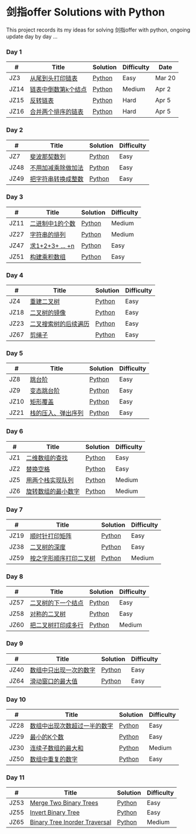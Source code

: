# 剑指offer Solutions with Python
This project records its my ideas for solving 剑指offer with python, ongoing update day by day ...

### Day 1
|  #  | Title | Solution | Difficulty | Date |
| --- | ----- | -------- |  ----- | ---- |
| JZ3 | [从尾到头打印链表](https://leetcode-cn.com/problems/majority-element/) | [Python](./Daily/169.%20majority_element.py) | Easy | Mar 20 |
| JZ14 | [链表中倒数第k个结点](https://leetcode-cn.com/problems/game-of-life/) | [Python](./Daily/289.%20game_of_live.py) | Medium | Apr 2 |
| JZ15 | [反转链表](https://leetcode-cn.com/problems/lfu-cache/) | [Python](./Daily/460.%20LFU_cache.py) | Hard | Apr 5 |
| JZ16 | [合并两个排序的链表](https://leetcode-cn.com/problems/lfu-cache/) | [Python](./Daily/460.%20LFU_cache.py) | Hard | Apr 5 |

### Day 2
|  #  | Title | Solution | Difficulty |
| --- | ----- | -------- |  ----- |
| JZ7 | [斐波那契数列](https://leetcode-cn.com/problems/two-sum/) | [Python](./Array/1.%20two_sum.py) | Easy |
| JZ48 | [不用加减乘除做加法](https://leetcode-cn.com/problems/maximum-subarray/) | [Python](./Array/53.%20maximum_subarray.py) | Easy |
| JZ49 | [把字符串转换成整数](https://leetcode-cn.com/problems/maximum-subarray/) | [Python](./Array/53.%20maximum_subarray.py) | Easy |

### Day 3
|  #  | Title | Solution | Difficulty |
| --- | ----- | -------- |  ----- |
| JZ11 | [二进制中1的个数](https://leetcode-cn.com/problems/longest-substring-without-repeating-characters/) | [Python](./String/3.%20longest-substring-without-repeating-characters.py) | Medium |
| JZ27 | [字符串的排列](https://leetcode-cn.com/problems/longest-palindromic-substring/) | [Python](./String/5.%20longest-palindromic-substring.py) | Medium |
| JZ47 | [求1+2+3+ ... +n](https://leetcode-cn.com/problems/maximum-subarray/) | [Python](./Array/53.%20maximum_subarray.py) | Easy |
| JZ51 | [构建乘积数组](https://leetcode-cn.com/problems/maximum-subarray/) | [Python](./Array/53.%20maximum_subarray.py) | Easy |

### Day 4
|  #  | Title | Solution | Difficulty |
| --- | ----- | -------- |  ----- |
| JZ4 | [重建二叉树](https://leetcode-cn.com/problems/merge-two-sorted-lists/) | [Python](./LinkedList/21.%20merge_two_sorted_lists.py) | Easy |
| JZ18 | [二叉树的镜像](https://leetcode-cn.com/problems/reverse-linked-list/) | [Python](./LinkedList/26.%20reverse_linked_list.py) | Easy |
| JZ23 | [二叉搜索树的后续遍历](https://leetcode-cn.com/problems/palindrome-linked-list/) | [Python](./LinkedList/234.%20palindrome_linked_list.py) | Easy |
| JZ67 | [剪绳子](https://leetcode-cn.com/problems/maximum-subarray/) | [Python](./Array/53.%20maximum_subarray.py) | Easy |

### Day 5
|  #  | Title | Solution | Difficulty |
| --- | ----- | -------- |  ----- |
| JZ8 | [跳台阶](https://leetcode-cn.com/problems/maximum-subarray/) | [Python](./Array/53.%20maximum_subarray.py) | Easy |
| JZ9 | [变态跳台阶](https://leetcode-cn.com/problems/maximum-subarray/) | [Python](./Array/53.%20maximum_subarray.py) | Easy |
| JZ10 | [矩形覆盖](https://leetcode-cn.com/problems/maximum-subarray/) | [Python](./Array/53.%20maximum_subarray.py) | Easy |
| JZ21 | [栈的压入、弹出序列](https://leetcode-cn.com/problems/maximum-subarray/) | [Python](./Array/53.%20maximum_subarray.py) | Easy |

### Day 6
|  #  | Title | Solution | Difficulty |
| --- | ----- | -------- |  ----- |
| JZ1 | [二维数组的查找](https://leetcode-cn.com/problems/min-stack/) | [Python](./Stack/155.%20min_stack.py) | Easy |
| JZ2 | [替换空格](https://leetcode-cn.com/problems/valid-parentheses/) | [Python](./Stack/20.%20vaild_bracket.py) | Easy |
| JZ5 | [用两个栈实现队列](https://leetcode-cn.com/problems/daily-temperatures/) | [Python](./Stack/739.%20daily_temperatures.py) | Medium |
| JZ6 | [旋转数组的最小数字](https://leetcode-cn.com/problems/decode-string/) | [Python](./Stack/394.%20decode_string.py) | Medium |

### Day 7
|  #  | Title | Solution | Difficulty |
| --- | ----- | -------- |  ----- |
| JZ19 | [顺时针打印矩阵](https://leetcode-cn.com/problems/merge-two-binary-trees/) | [Python](./Tree/617.%20merge_two_binary_trees.py) | Easy |
| JZ38 | [二叉树的深度](https://leetcode-cn.com/problems/invert-binary-tree/) | [Python](./Tree/226.%20invert_binary_tree.py) | Easy |
| JZ59 | [按之字形顺序打印二叉树](https://leetcode-cn.com/problems/binary-tree-inorder-traversal/) | [Python](./Tree/94.%20binary_tree_inorder_traversal.py) | Medium |

### Day 8
|  #  | Title | Solution | Difficulty |
| --- | ----- | -------- |  ----- |
| JZ57 | [二叉树的下一个结点](https://leetcode-cn.com/problems/merge-two-binary-trees/) | [Python](./Tree/617.%20merge_two_binary_trees.py) | Easy |
| JZ58 | [对称的二叉树](https://leetcode-cn.com/problems/invert-binary-tree/) | [Python](./Tree/226.%20invert_binary_tree.py) | Easy |
| JZ60 | [把二叉树打印成多行](https://leetcode-cn.com/problems/binary-tree-inorder-traversal/) | [Python](./Tree/94.%20binary_tree_inorder_traversal.py) | Medium |

### Day 9
|  #  | Title | Solution | Difficulty |
| --- | ----- | -------- |  ----- |
| JZ40 | [数组中只出现一次的数字](https://leetcode-cn.com/problems/merge-two-binary-trees/) | [Python](./Tree/617.%20merge_two_binary_trees.py) | Easy |
| JZ64 | [滑动窗口的最大值](https://leetcode-cn.com/problems/invert-binary-tree/) | [Python](./Tree/226.%20invert_binary_tree.py) | Easy |

### Day 10
|  #  | Title | Solution | Difficulty |
| --- | ----- | -------- |  ----- |
| JZ28 | [数组中出现次数超过一半的数字](https://leetcode-cn.com/problems/merge-two-binary-trees/) | [Python](./Tree/617.%20merge_two_binary_trees.py) | Easy |
| JZ29 | [最小的K个数](https://leetcode-cn.com/problems/invert-binary-tree/) | [Python](./Tree/226.%20invert_binary_tree.py) | Easy |
| JZ30 | [连续子数组的最大和](https://leetcode-cn.com/problems/binary-tree-inorder-traversal/) | [Python](./Tree/94.%20binary_tree_inorder_traversal.py) | Medium |
| JZ50 | [数组中重复的数字](https://leetcode-cn.com/problems/maximum-subarray/) | [Python](./Array/53.%20maximum_subarray.py) | Easy |

### Day 11
|  #  | Title | Solution | Difficulty |
| --- | ----- | -------- |  ----- |
| JZ53 | [Merge Two Binary Trees](https://leetcode-cn.com/problems/merge-two-binary-trees/) | [Python](./Tree/617.%20merge_two_binary_trees.py) | Easy |
| JZ55 | [Invert Binary Tree](https://leetcode-cn.com/problems/invert-binary-tree/) | [Python](./Tree/226.%20invert_binary_tree.py) | Easy |
| JZ65 | [Binary Tree Inorder Traversal](https://leetcode-cn.com/problems/binary-tree-inorder-traversal/) | [Python](./Tree/94.%20binary_tree_inorder_traversal.py) | Medium |

